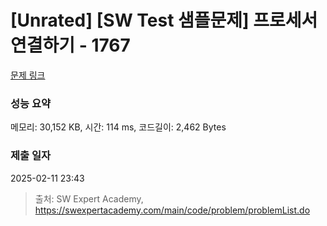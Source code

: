 # [Unrated] [SW Test 샘플문제] 프로세서 연결하기 - 1767 

[문제 링크](https://swexpertacademy.com/main/code/problem/problemDetail.do?contestProbId=AV4suNtaXFEDFAUf) 

### 성능 요약

메모리: 30,152 KB, 시간: 114 ms, 코드길이: 2,462 Bytes

### 제출 일자

2025-02-11 23:43



> 출처: SW Expert Academy, https://swexpertacademy.com/main/code/problem/problemList.do